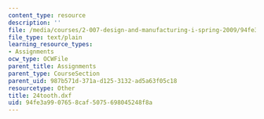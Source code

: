 ```yaml
---
content_type: resource
description: ''
file: /media/courses/2-007-design-and-manufacturing-i-spring-2009/94fe3a9907658caf5075698045248f8a_24tooth.dxf
file_type: text/plain
learning_resource_types:
- Assignments
ocw_type: OCWFile
parent_title: Assignments
parent_type: CourseSection
parent_uid: 987b571d-371a-d125-3132-ad5a63f05c18
resourcetype: Other
title: 24tooth.dxf
uid: 94fe3a99-0765-8caf-5075-698045248f8a
---
```

